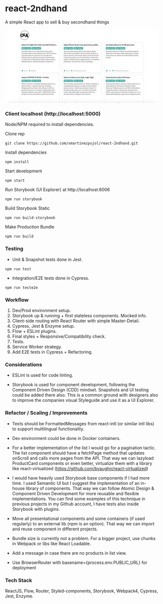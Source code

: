 # react-2ndhand
A simple React app to sell &amp; buy secondhand things

![React 2ndHand](react-2ndhand.png?raw=true "React 2nd Hand")

### Client localhost (http://localhost:5000)
Node/NPM required to install dependencies.

Clone rep
``` shell
git clone https://github.com/xmartinezpujol/react-2ndhand.git
```

Install dependencies
``` shell
npm install
```

Start development
``` shell
npm start
```

Run Storybook (UI Explorer) at http://localhost:6006
``` shell
npm run storybook
```

Build Storybook Static
``` shell
npm run build-storybook
```

Make Production Bundle
``` shell
npm run build
```

### Testing

* Unit & Snapshot tests done in Jest. 

``` shell
npm run test
```

* Integration/E2E tests done in Cypress. 

``` shell
npm run teste2e
```

### Workflow

1) Dev/Prod environment setup.
2) Storybook up & running + first stateless components. Mocked info.
3) Client-side routing with React Router with simple Master-Detail.
4) Cypress, Jest & Enzyme setup.
5) Flow + ESLint plugins.
6) Final styles + Responsive/Compatibility check.
7) Tests.
8) Service Worker strategy.
9) Add E2E tests in Cypress + Refactoring.


### Considerations

* ESLint is used for code linting.

* Storybook is used for component development, following the Component Driven Design (CDD) mindset. Snapshots and UI testing could be added there also. This is a common ground with designers also to improve the companies visual Styleguide and use it as a UI Explorer.


### Refactor / Scaling / Improvements

* Texts should be FormattedMessages from react-intl (or similar intl libs) to support multilingual functionality.

* Dev environment could be done in Docker containers.

* For a better implementation of the list I would go for a pagination tactic. The list component should have a fetchPage method that updates onScroll and calls more pages from the API. That way we can lazyload ProductCard components or even better, virtualize them with a library like react-virtualized (https://github.com/bvaughn/react-virtualized)

* I would have heavily used Storybook base components if I had more time. I used Semantic UI but I suggest the implementation of an in-house library of components. That way we can follow Atomic Design & Component Driven Development for more reusable and flexible implementations. You can find some examples of this technique in previous projects in my Github account, I have tests also inside Storybook with plugins.

* Move all presentational components and some containers (if used regularly) to an external lib (npm is an option). That way we can import and reuse component in different projects.

* Bundle size is currently not a problem. For a bigger project, use chunks in Webpack or libs like React Loadable.

* Add a message in case there are no products in list view.

* Use BrowserRouter with basename={process.env.PUBLIC_URL} for deployment

### Tech Stack
ReactJS, Flow, Router, Styled-components, Storybook, Webpack4, Cypress, Jest, Enzyme.
